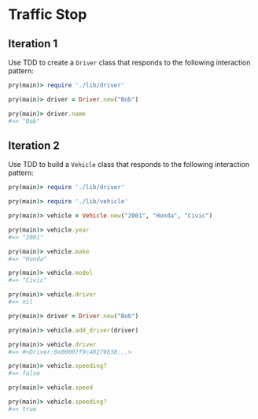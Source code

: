 # Traffic Stop

## Iteration 1

Use TDD to create a `Driver` class that responds to the following interaction pattern:

```ruby
pry(main)> require './lib/driver'

pry(main)> driver = Driver.new("Bob")  

pry(main)> driver.name
#=> "Bob"
```

## Iteration 2

Use TDD to build a `Vehicle` class that responds to the following interaction pattern:

```ruby
pry(main)> require './lib/driver'

pry(main)> require './lib/vehicle'

pry(main)> vehicle = Vehicle.new("2001", "Honda", "Civic")

pry(main)> vehicle.year
#=> "2001"

pry(main)> vehicle.make
#=> "Honda"

pry(main)> vehicle.model
#=> "Civic"

pry(main)> vehicle.driver
#=> nil

pry(main)> driver = Driver.new("Bob")

pry(main)> vehicle.add_driver(driver)

pry(main)> vehicle.driver
#=> #<Driver:0x00007f9c48279b38...>

pry(main)> vehicle.speeding?
#=> false

pry(main)> vehicle.speed

pry(main)> vehicle.speeding?
#=> true
```
